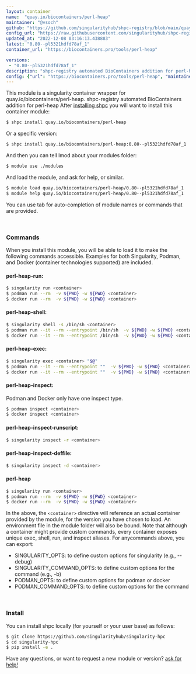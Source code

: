 ```yaml
---
layout: container
name:  "quay.io/biocontainers/perl-heap"
maintainer: "@vsoch"
github: "https://github.com/singularityhub/shpc-registry/blob/main/quay.io/biocontainers/perl-heap/container.yaml"
config_url: "https://raw.githubusercontent.com/singularityhub/shpc-registry/main/quay.io/biocontainers/perl-heap/container.yaml"
updated_at: "2022-12-08 03:16:13.438883"
latest: "0.80--pl5321hdfd78af_1"
container_url: "https://biocontainers.pro/tools/perl-heap"

versions:
 - "0.80--pl5321hdfd78af_1"
description: "shpc-registry automated BioContainers addition for perl-heap"
config: {"url": "https://biocontainers.pro/tools/perl-heap", "maintainer": "@vsoch", "description": "shpc-registry automated BioContainers addition for perl-heap", "latest": {"0.80--pl5321hdfd78af_1": "sha256:d7f57cbc5cd88edae47776fce8a3182b680683c6bb14490f593ff0e23e890c21"}, "tags": {"0.80--pl5321hdfd78af_1": "sha256:d7f57cbc5cd88edae47776fce8a3182b680683c6bb14490f593ff0e23e890c21"}, "docker": "quay.io/biocontainers/perl-heap"}
---
```


This module is a singularity container wrapper for quay.io/biocontainers/perl-heap.
shpc-registry automated BioContainers addition for perl-heap
After [installing shpc](#install) you will want to install this container module:


```bash
$ shpc install quay.io/biocontainers/perl-heap
```

Or a specific version:

```bash
$ shpc install quay.io/biocontainers/perl-heap:0.80--pl5321hdfd78af_1
```

And then you can tell lmod about your modules folder:

```bash
$ module use ./modules
```

And load the module, and ask for help, or similar.

```bash
$ module load quay.io/biocontainers/perl-heap/0.80--pl5321hdfd78af_1
$ module help quay.io/biocontainers/perl-heap/0.80--pl5321hdfd78af_1
```

You can use tab for auto-completion of module names or commands that are provided.

<br>

### Commands

When you install this module, you will be able to load it to make the following commands accessible.
Examples for both Singularity, Podman, and Docker (container technologies supported) are included.

#### perl-heap-run:

```bash
$ singularity run <container>
$ podman run --rm  -v ${PWD} -w ${PWD} <container>
$ docker run --rm  -v ${PWD} -w ${PWD} <container>
```

#### perl-heap-shell:

```bash
$ singularity shell -s /bin/sh <container>
$ podman run --it --rm --entrypoint /bin/sh  -v ${PWD} -w ${PWD} <container>
$ docker run --it --rm --entrypoint /bin/sh  -v ${PWD} -w ${PWD} <container>
```

#### perl-heap-exec:

```bash
$ singularity exec <container> "$@"
$ podman run --it --rm --entrypoint ""  -v ${PWD} -w ${PWD} <container> "$@"
$ docker run --it --rm --entrypoint ""  -v ${PWD} -w ${PWD} <container> "$@"
```

#### perl-heap-inspect:

Podman and Docker only have one inspect type.

```bash
$ podman inspect <container>
$ docker inspect <container>
```

#### perl-heap-inspect-runscript:

```bash
$ singularity inspect -r <container>
```

#### perl-heap-inspect-deffile:

```bash
$ singularity inspect -d <container>
```



#### perl-heap

```bash
$ singularity run <container>
$ podman run --rm  -v ${PWD} -w ${PWD} <container>
$ docker run --rm  -v ${PWD} -w ${PWD} <container>
```


In the above, the `<container>` directive will reference an actual container provided
by the module, for the version you have chosen to load. An environment file in the
module folder will also be bound. Note that although a container
might provide custom commands, every container exposes unique exec, shell, run, and
inspect aliases. For anycommands above, you can export:

 - SINGULARITY_OPTS: to define custom options for singularity (e.g., --debug)
 - SINGULARITY_COMMAND_OPTS: to define custom options for the command (e.g., -b)
 - PODMAN_OPTS: to define custom options for podman or docker
 - PODMAN_COMMAND_OPTS: to define custom options for the command

<br>

### Install

You can install shpc locally (for yourself or your user base) as follows:

```bash
$ git clone https://github.com/singularityhub/singularity-hpc
$ cd singularity-hpc
$ pip install -e .
```

Have any questions, or want to request a new module or version? [ask for help!](https://github.com/singularityhub/singularity-hpc/issues)